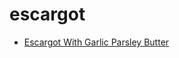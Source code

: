 # escargot

 * [Escargot With Garlic Parsley Butter](index/e/escargot-with-garlic-parsley-butter.json)
